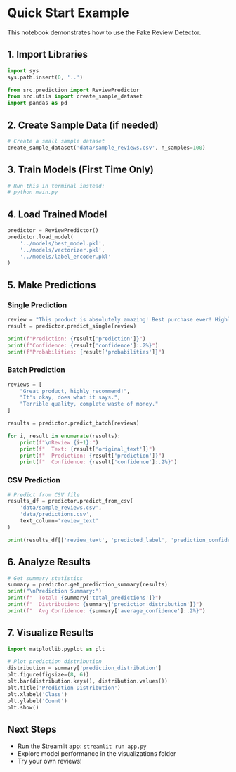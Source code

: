 # Quick Start Example

This notebook demonstrates how to use the Fake Review Detector.

## 1. Import Libraries

```python
import sys
sys.path.insert(0, '..')

from src.prediction import ReviewPredictor
from src.utils import create_sample_dataset
import pandas as pd
```

## 2. Create Sample Data (if needed)

```python
# Create a small sample dataset
create_sample_dataset('data/sample_reviews.csv', n_samples=100)
```

## 3. Train Models (First Time Only)

```python
# Run this in terminal instead:
# python main.py
```

## 4. Load Trained Model

```python
predictor = ReviewPredictor()
predictor.load_model(
    '../models/best_model.pkl',
    '../models/vectorizer.pkl',
    '../models/label_encoder.pkl'
)
```

## 5. Make Predictions

### Single Prediction

```python
review = "This product is absolutely amazing! Best purchase ever! Highly recommend!"
result = predictor.predict_single(review)

print(f"Prediction: {result['prediction']}")
print(f"Confidence: {result['confidence']:.2%}")
print(f"Probabilities: {result['probabilities']}")
```

### Batch Prediction

```python
reviews = [
    "Great product, highly recommend!",
    "It's okay, does what it says.",
    "Terrible quality, complete waste of money."
]

results = predictor.predict_batch(reviews)

for i, result in enumerate(results):
    print(f"\nReview {i+1}:")
    print(f"  Text: {result['original_text']}")
    print(f"  Prediction: {result['prediction']}")
    print(f"  Confidence: {result['confidence']:.2%}")
```

### CSV Prediction

```python
# Predict from CSV file
results_df = predictor.predict_from_csv(
    'data/sample_reviews.csv',
    'data/predictions.csv',
    text_column='review_text'
)

print(results_df[['review_text', 'predicted_label', 'prediction_confidence']].head())
```

## 6. Analyze Results

```python
# Get summary statistics
summary = predictor.get_prediction_summary(results)
print("\nPrediction Summary:")
print(f"  Total: {summary['total_predictions']}")
print(f"  Distribution: {summary['prediction_distribution']}")
print(f"  Avg Confidence: {summary['average_confidence']:.2%}")
```

## 7. Visualize Results

```python
import matplotlib.pyplot as plt

# Plot prediction distribution
distribution = summary['prediction_distribution']
plt.figure(figsize=(8, 6))
plt.bar(distribution.keys(), distribution.values())
plt.title('Prediction Distribution')
plt.xlabel('Class')
plt.ylabel('Count')
plt.show()
```

## Next Steps

- Run the Streamlit app: `streamlit run app.py`
- Explore model performance in the visualizations folder
- Try your own reviews!
